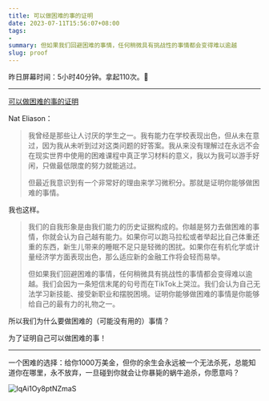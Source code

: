 ```yaml
---
title: 可以做困难的事的证明
date: 2023-07-11T15:56:07+08:00
tags:
- 
summary: 但如果我们回避困难的事情，任何稍微具有挑战性的事情都会变得难以逾越
slug: proof
---
```


昨日屏幕时间：5小时40分钟。拿起110次。🤦

---

[可以做困难的事的证明](https://blog.nateliason.com/p/proof-you-can-do-hard-things)

Nat Eliason：

> 我曾经是那些让人讨厌的学生之一。我有能力在学校表现出色，但从未在意过，因为我从未听到过对这类问题的好答案。我从来没有理解过在永远不会在现实世界中使用的困难课程中真正学习材料的意义，我以为我可以游手好闲，只做最低限度的努力就能逃过。
> 
> 但最近我意识到有一个非常好的理由来学习微积分。那就是证明你能够做困难的事情。

我也这样。

> 我们的自我形象是由我们能力的历史证据构成的。你越是努力去做困难的事情，你就会认为自己越有能力。如果你可以跑马拉松或者举起比自己体重还重的东西，新生儿带来的睡眠不足只是轻微的困扰。如果你在有机化学或计量经济学方面表现出色，那么适应新的金融工作将会轻而易举。
> 
> 但如果我们回避困难的事情，任何稍微具有挑战性的事情都会变得难以逾越。我们会因为一条短信末尾的句号而在TikTok上哭泣。我们会认为自己无法学习新技能、接受新职业和摆脱困境。证明你能够做困难的事情是你能够给自己的最有力的礼物之一。

所以我们为什么要做困难的（可能没有用的）事情？

为了证明自己可以做困难的事！

---

一个困难的选择：给你1000万美金，但你的余生会永远被一个无法杀死，总能知道你在哪里，永不放弃，一旦碰到你就会让你暴毙的蜗牛追杀，你愿意吗？

![lqAi1Oy8ptNZmaS](https://vip2.loli.io/2023/07/11/lqAi1Oy8ptNZmaS.jpg)
